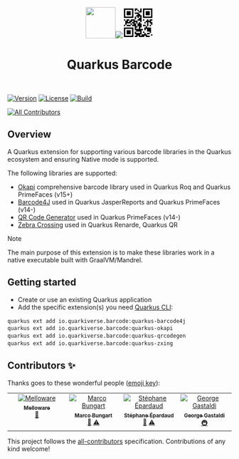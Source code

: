 <div align="center">

<img src="https://github.com/quarkiverse/.github/blob/main/assets/images/quarkus.svg" width="67" height="70" ><img src="https://github.com/quarkiverse/.github/blob/main/assets/images/plus-sign.svg" height="70" ><img src="https://github.com/quarkiverse/quarkus-barcode/blob/main/docs/modules/ROOT/assets/images/qrcode.svg" height="70" >

# Quarkus Barcode
</div>
<br>

[![Version](https://img.shields.io/maven-central/v/io.quarkiverse.barcode/quarkus-barcode4j?logo=apache-maven&style=flat-square)](https://search.maven.org/artifact/io.quarkiverse.barcode/quarkus-barcode4j)
[![License](https://img.shields.io/badge/License-Apache%202.0-blue.svg?style=flat-square)](https://opensource.org/licenses/Apache-2.0)
[![Build](https://github.com/quarkiverse/quarkus-barcode/actions/workflows/build.yml/badge.svg)](https://github.com/quarkiverse/quarkus-barcode/actions/workflows/build.yml)

<!-- ALL-CONTRIBUTORS-BADGE:START - Do not remove or modify this section -->
[![All Contributors](https://img.shields.io/badge/all_contributors-4-orange.svg?style=flat-square)](#contributors-)
<!-- ALL-CONTRIBUTORS-BADGE:END -->

## Overview

A Quarkus extension for supporting various barcode libraries in the Quarkus ecosystem and ensuring Native mode is supported.

The following libraries are supported:
- [Okapi](https://github.com/woo-j/OkapiBarcode) comprehensive barcode library used in Quarkus Roq and Quarkus PrimeFaces (v15+)
- [Barcode4J](https://barcode4j.sourceforge.net/) used in Quarkus JasperReports and Quarkus PrimeFaces (v14-)
- [QR Code Generator](https://github.com/nayuki/QR-Code-generator) used in Quarkus PrimeFaces (v14-)
- [Zebra Crossing](https://github.com/zxing/zxing) used in Quarkus Renarde, Quarkus QR

> [!NOTE]
> The main purpose of this extension is to make these libraries work in a native executable built with GraalVM/Mandrel.

## Getting started

* Create or use an existing Quarkus application
* Add the specific extension(s) you need [Quarkus CLI](https://quarkus.io/guides/cli-tooling):

```bash
quarkus ext add io.quarkiverse.barcode:quarkus-barcode4j
quarkus ext add io.quarkiverse.barcode:quarkus-okapi
quarkus ext add io.quarkiverse.barcode:quarkus-qrcodegen
quarkus ext add io.quarkiverse.barcode:quarkus-zxing
```
## Contributors ✨

Thanks goes to these wonderful people ([emoji key](https://allcontributors.org/docs/en/emoji-key)):

<!-- ALL-CONTRIBUTORS-LIST:START - Do not remove or modify this section -->
<!-- prettier-ignore-start -->
<!-- markdownlint-disable -->
<table>
  <tbody>
    <tr>
      <td align="center" valign="top" width="14.28%"><a href="https://melloware.com"><img src="https://avatars.githubusercontent.com/u/4399574?v=4?s=100" width="100px;" alt="Melloware"/><br /><sub><b>Melloware</b></sub></a><br /><a href="#maintenance-melloware" title="Maintenance">🚧</a></td>
      <td align="center" valign="top" width="14.28%"><a href="https://turing85.github.io"><img src="https://avatars.githubusercontent.com/u/32584495?v=4?s=100" width="100px;" alt="Marco Bungart"/><br /><sub><b>Marco Bungart</b></sub></a><br /><a href="#maintenance-turing85" title="Maintenance">🚧</a> <a href="https://github.com/quarkiverse/quarkus-barcode/commits?author=turing85" title="Tests">⚠️</a></td>
      <td align="center" valign="top" width="14.28%"><a href="http://stephane.epardaud.fr"><img src="https://avatars.githubusercontent.com/u/179265?v=4?s=100" width="100px;" alt="Stéphane Épardaud"/><br /><sub><b>Stéphane Épardaud</b></sub></a><br /><a href="#maintenance-FroMage" title="Maintenance">🚧</a> <a href="https://github.com/quarkiverse/quarkus-barcode/commits?author=FroMage" title="Tests">⚠️</a></td>
      <td align="center" valign="top" width="14.28%"><a href="https://github.com/gastaldi"><img src="https://avatars.githubusercontent.com/u/54133?v=4?s=100" width="100px;" alt="George Gastaldi"/><br /><sub><b>George Gastaldi</b></sub></a><br /><a href="#infra-gastaldi" title="Infrastructure (Hosting, Build-Tools, etc)">🚇</a></td>
    </tr>
  </tbody>
</table>

<!-- markdownlint-restore -->
<!-- prettier-ignore-end -->

<!-- ALL-CONTRIBUTORS-LIST:END -->

This project follows the [all-contributors](https://github.com/all-contributors/all-contributors) specification. Contributions of any kind welcome!
